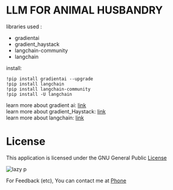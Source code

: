 # LLM FOR ANIMAL HUSBANDRY

libraries used : 
- gradientai
- gradient_haystack
- langchain-community
- langchain

install:
```
!pip install gradientai --upgrade
!pip install langchain
!pip install langchain-community
!pip install -U langchain
```
learn more about gradient ai: [link](https://gradient.ai/) \
learn more about gradient_Haystack: [link](https://docs.gradient.ai/docs/haystack) \
learn more about langchain: [link](https://python.langchain.com/docs/get_started/introduction) 

# License

This application is licensed under the GNU General Public  [ License ](https://raw.githubusercontent.com/Hezron26/Auto_git_commit_push/main/LICENSE)


![lazy p](https://user-images.githubusercontent.com/55835551/226184555-72e10ba4-372b-4040-8d6b-cfd2537cc709.jpg)



For Feedback (etc), You can contact me at [ Phone ](https://wa.me/254714415034)
